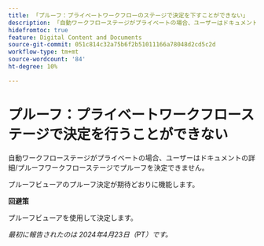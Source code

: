 ```yaml
---
title: 「プルーフ：プライベートワークフローのステージで決定を下すことができない」
description: 「自動ワークフローステージがプライベートの場合、ユーザーはドキュメントの詳細/プルーフワークフローステージからプルーフを決定できません。 回避策はあります。」
hidefromtoc: true
feature: Digital Content and Documents
source-git-commit: 051c814c32a75b6f2b51011166a78048d2cd5c2d
workflow-type: tm+mt
source-wordcount: '84'
ht-degree: 10%

---
```



# プルーフ：プライベートワークフローステージで決定を行うことができない

自動ワークフローステージがプライベートの場合、ユーザーはドキュメントの詳細/プルーフワークフローステージでプルーフを決定できません。

プルーフビューアのプルーフ決定が期待どおりに機能します。

**回避策**

プルーフビューアを使用して決定します。

_最初に報告されたのは 2024年4月23日（PT）です。_
